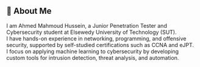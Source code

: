 ## 👋 About Me  
I am Ahmed Mahmoud Hussein, a Junior Penetration Tester and Cybersecurity student at Elsewedy University of Technology (SUT).  
I have hands-on experience in networking, programming, and offensive security, supported by self-studied certifications such as CCNA and eJPT.  
I focus on applying machine learning to cybersecurity by developing custom tools for intrusion detection, threat analysis, and automation.  
